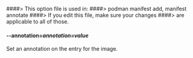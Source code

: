 ####> This option file is used in:
####>   podman manifest add, manifest annotate
####> If you edit this file, make sure your changes
####> are applicable to all of those.
#### **--annotation**=*annotation=value*

Set an annotation on the entry for the image.
